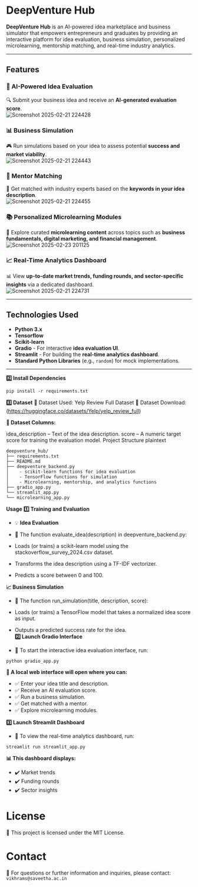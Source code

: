 # **DeepVenture Hub**  

**DeepVenture Hub** is an AI-powered idea marketplace and business simulator that empowers entrepreneurs and graduates by providing an interactive platform for idea evaluation, business simulation, personalized microlearning, mentorship matching, and real-time industry analytics.   

---

## **Features**  

### **🚀 AI-Powered Idea Evaluation**  
🔍 Submit your business idea and receive an **AI-generated evaluation score**.  
![Screenshot 2025-02-21 224428](https://github.com/user-attachments/assets/4ef56c04-7b41-4152-b411-f27aeb22f9aa)


### **📊 Business Simulation**  
🎮 Run simulations based on your idea to assess potential **success and market viability**.  
![Screenshot 2025-02-21 224443](https://github.com/user-attachments/assets/d3ec9cf4-1778-488f-9a39-4e45dd23e25d)
 

### **🤝 Mentor Matching**  
🎯 Get matched with industry experts based on the **keywords in your idea description**.  
![Screenshot 2025-02-21 224455](https://github.com/user-attachments/assets/9e815937-b548-4f51-8a1d-90c750d12a01)


### **📚 Personalized Microlearning Modules**  
📖 Explore curated **microlearning content** across topics such as **business fundamentals, digital marketing, and financial management**.  
![Screenshot 2025-02-23 201125](https://github.com/user-attachments/assets/c7628f2c-0054-4b41-8ac6-e0891f050803)



### **📈 Real-Time Analytics Dashboard**  
📊 View **up-to-date market trends, funding rounds, and sector-specific insights** via a dedicated dashboard.  
![Screenshot 2025-02-21 224731](https://github.com/user-attachments/assets/1bdbee35-acfa-46a5-b6e7-fa0f0b7420ab)


---

## **Technologies Used**  

- **Python 3.x**
- **Tensorflow**
- **Scikit-learn**
- **Gradio** - For interactive **idea evaluation UI**.  
- **Streamlit** - For building the **real-time analytics dashboard**.  
- **Standard Python Libraries** (e.g., `random`) for mock implementations.  

---
**2️⃣ Install Dependencies** 
```
pip install -r requirements.txt
```
**3️⃣ Dataset** 
📂 Dataset Used: Yelp Review Full Dataset
🔗 Dataset Download: (https://huggingface.co/datasets/Yelp/yelp_review_full)

**📑 Dataset Columns:**

idea_description – Text of the idea description.
score – A numeric target score for training the evaluation model.
Project Structure
plaintext

```
deepventure_hub/
├── requirements.txt             
├── README.md                    
├── deepventure_backend.py        
│    - scikit‑learn functions for idea evaluation
│    - TensorFlow functions for simulation
│    - Microlearning, mentorship, and analytics functions
├── gradio_app.py                
└── streamlit_app.py
└── microlearning_app.py        
```
**Usage**
**1️⃣ Training and Evaluation**
- 💡 **Idea Evaluation**
- 📌 The function evaluate_idea(description) in deepventure_backend.py:

- Loads (or trains) a scikit-learn model using the stackoverflow_survey_2024.csv dataset.
- Transforms the idea description using a TF-IDF vectorizer.
- Predicts a score between 0 and 100.

**📈 Business Simulation**
- 📌 The function run_simulation(title, description, score):

- Loads (or trains) a TensorFlow model that takes a normalized idea score as input.
- Outputs a predicted success rate for the idea.  
**2️⃣ Launch Gradio Interface**
- 📌 To start the interactive idea evaluation interface, run:

```
python gradio_app.py
```
**🚀 A local web interface will open where you can:**
- ✅ Enter your idea title and description.
- ✅ Receive an AI evaluation score.
- ✅ Run a business simulation.
- ✅ Get matched with a mentor.
- ✅ Explore microlearning modules.


**3️⃣ Launch Streamlit Dashboard**
- 📌 To view the real-time analytics dashboard, run:
```
streamlit run streamlit_app.py
```
**📊 This dashboard displays:**
- ✔️ Market trends
- ✔️ Funding rounds
- ✔️ Sector insights


# License
📜 This project is licensed under the MIT License.

# Contact
📧 For questions or further information and inquiries, please contact:
``
vikhrams@saveetha.ac.in
``
